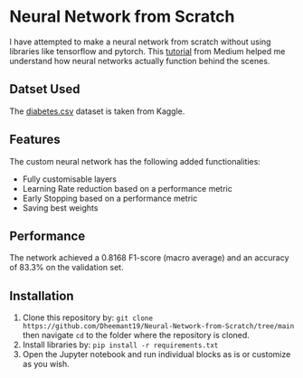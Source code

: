 # Neural Network from Scratch

I have attempted to make a neural network from scratch without using libraries like tensorflow and pytorch. This [tutorial](https://medium.com/@waadlingaadil/learn-to-build-a-neural-network-from-scratch-yes-really-cac4ca457efc) from Medium helped me understand how neural networks actually function behind the scenes.

## Datset Used
The [diabetes.csv](https://www.kaggle.com/datasets/mathchi/diabetes-data-set) dataset is taken from Kaggle.

## Features
The custom neural network has the following added functionalities:
+ Fully customisable layers
+ Learning Rate reduction based on a performance metric
+ Early Stopping based on a performance metric
+ Saving best weights

## Performance
The network achieved a 0.8168 F1-score (macro average) and an accuracy of 83.3% on the validation set.

## Installation
1. Clone this repository by:
   `git clone https://github.com/Dheemant19/Neural-Network-from-Scratch/tree/main`
   then navigate `cd` to the folder where the repository is cloned.
2. Install libraries by:
   `pip install -r requirements.txt`
3. Open the Jupyter notebook and run individual blocks as is or customize as you wish.

